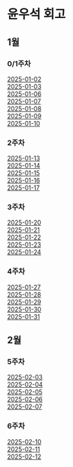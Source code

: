 # 윤우석 회고

## 1월

### 0/1주차
[2025-01-02](https://github.com/woosukYoon/softeer/blob/main/%ED%9A%8C%EA%B3%A0/250102%ED%9A%8C%EA%B3%A0.md)</br>
[2025-01-03](https://github.com/woosukYoon/softeer/blob/main/%ED%9A%8C%EA%B3%A0/250103%ED%9A%8C%EA%B3%A0.md)</br>
[2025-01-06](https://github.com/woosukYoon/softeer/blob/main/%ED%9A%8C%EA%B3%A0/250106%ED%9A%8C%EA%B3%A0.md)</br>
[2025-01-07](https://github.com/woosukYoon/softeer/blob/main/%ED%9A%8C%EA%B3%A0/250107%ED%9A%8C%EA%B3%A0.md)</br>
[2025-01-08](https://github.com/woosukYoon/softeer/blob/main/%ED%9A%8C%EA%B3%A0/250108%ED%9A%8C%EA%B3%A0.md)</br>
[2025-01-09](https://github.com/woosukYoon/softeer/blob/main/%ED%9A%8C%EA%B3%A0/250109%ED%9A%8C%EA%B3%A0.md)</br>
[2025-01-10](https://github.com/woosukYoon/softeer/blob/main/%ED%9A%8C%EA%B3%A0/250110%ED%9A%8C%EA%B3%A0.md)</br>

### 2주차
[2025-01-13](https://github.com/woosukYoon/softeer/blob/main/%ED%9A%8C%EA%B3%A0/250113%ED%9A%8C%EA%B3%A0.md)</br>
[2025-01-14](https://github.com/woosukYoon/softeer/blob/main/%ED%9A%8C%EA%B3%A0/250114%ED%9A%8C%EA%B3%A0.md)</br>
[2025-01-15](https://github.com/woosukYoon/softeer/blob/main/%ED%9A%8C%EA%B3%A0/250115%ED%9A%8C%EA%B3%A0.md)</br>
[2025-01-16](https://github.com/woosukYoon/softeer/blob/main/%ED%9A%8C%EA%B3%A0/250116%ED%9A%8C%EA%B3%A0.md)</br>
[2025-01-17](https://github.com/woosukYoon/softeer/blob/main/%ED%9A%8C%EA%B3%A0/250117%ED%9A%8C%EA%B3%A0.md)</br>

### 3주차
[2025-01-20](https://github.com/woosukYoon/softeer/blob/main/%ED%9A%8C%EA%B3%A0/250120%ED%9A%8C%EA%B3%A0.md)</br>
[2025-01-21](https://github.com/woosukYoon/softeer/blob/main/%ED%9A%8C%EA%B3%A0/250121%ED%9A%8C%EA%B3%A0.md)</br>
[2025-01-22](https://github.com/woosukYoon/softeer/blob/main/%ED%9A%8C%EA%B3%A0/250122%ED%9A%8C%EA%B3%A0.md)</br>
[2025-01-23](https://github.com/woosukYoon/softeer/blob/main/%ED%9A%8C%EA%B3%A0/250123%ED%9A%8C%EA%B3%A0.md)</br>
[2025-01-24](https://github.com/woosukYoon/softeer/blob/main/%ED%9A%8C%EA%B3%A0/250124%ED%9A%8C%EA%B3%A0.md)</br>

### 4주차
[2025-01-27](https://github.com/woosukYoon/softeer/blob/main/%ED%9A%8C%EA%B3%A0/250127%ED%9A%8C%EA%B3%A0.md)</br>
[2025-01-28](https://github.com/woosukYoon/softeer/blob/main/%ED%9A%8C%EA%B3%A0/250128%ED%9A%8C%EA%B3%A0.md)</br>
[2025-01-29](https://github.com/woosukYoon/softeer/blob/main/%ED%9A%8C%EA%B3%A0/250129%ED%9A%8C%EA%B3%A0.md)</br>
[2025-01-30](https://github.com/woosukYoon/softeer/blob/main/%ED%9A%8C%EA%B3%A0/250130%ED%9A%8C%EA%B3%A0.md)</br>
[2025-01-31](https://github.com/woosukYoon/softeer/blob/main/%ED%9A%8C%EA%B3%A0/250131%ED%9A%8C%EA%B3%A0.md)</br>

## 2월

### 5주차
[2025-02-03](https://github.com/woosukYoon/softeer/blob/main/%ED%9A%8C%EA%B3%A0/250203%ED%9A%8C%EA%B3%A0.md)</br>
[2025-02-04](https://github.com/woosukYoon/softeer/blob/main/%ED%9A%8C%EA%B3%A0/250204%ED%9A%8C%EA%B3%A0.md)</br>
[2025-02-05](https://github.com/woosukYoon/softeer/blob/main/%ED%9A%8C%EA%B3%A0/250205%ED%9A%8C%EA%B3%A0.md)</br>
[2025-02-06](https://github.com/woosukYoon/softeer/blob/main/%ED%9A%8C%EA%B3%A0/250206%ED%9A%8C%EA%B3%A0.md)</br>
[2025-02-07](https://github.com/woosukYoon/softeer/blob/main/%ED%9A%8C%EA%B3%A0/250207%ED%9A%8C%EA%B3%A0.md)</br>

### 6주차
[2025-02-10](https://github.com/woosukYoon/softeer/blob/main/%ED%9A%8C%EA%B3%A0/250210%ED%9A%8C%EA%B3%A0.md)</br>
[2025-02-11](https://github.com/woosukYoon/softeer/blob/main/%ED%9A%8C%EA%B3%A0/250211%ED%9A%8C%EA%B3%A0.md)</br>
[2025-02-12](https://github.com/woosukYoon/softeer/blob/main/%ED%9A%8C%EA%B3%A0/250212%ED%9A%8C%EA%B3%A0.md)</br>
